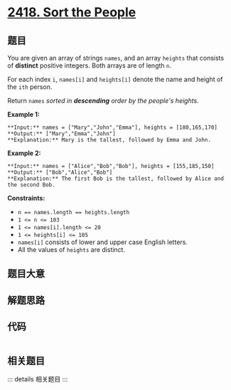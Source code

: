 # [2418. Sort the People](https://leetcode.com/problems/sort-the-people)

## 题目

You are given an array of strings `names`, and an array `heights` that
consists of **distinct** positive integers. Both arrays are of length `n`.

For each index `i`, `names[i]` and `heights[i]` denote the name and height of
the `ith` person.

Return `names` _sorted in **descending** order by the people's heights_.



**Example 1:**

    
    
    **Input:** names = ["Mary","John","Emma"], heights = [180,165,170]
    **Output:** ["Mary","Emma","John"]
    **Explanation:** Mary is the tallest, followed by Emma and John.
    

**Example 2:**

    
    
    **Input:** names = ["Alice","Bob","Bob"], heights = [155,185,150]
    **Output:** ["Bob","Alice","Bob"]
    **Explanation:** The first Bob is the tallest, followed by Alice and the second Bob.
    



**Constraints:**

  * `n == names.length == heights.length`
  * `1 <= n <= 103`
  * `1 <= names[i].length <= 20`
  * `1 <= heights[i] <= 105`
  * `names[i]` consists of lower and upper case English letters.
  * All the values of `heights` are distinct.


## 题目大意

## 解题思路

## 代码

```javascript

```

## 相关题目

::: details 相关题目
:::
